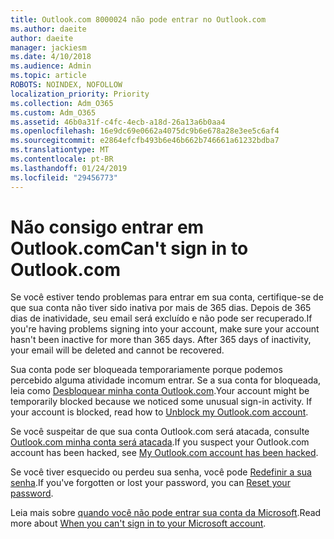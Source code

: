 ```yaml
---
title: Outlook.com 8000024 não pode entrar no Outlook.com
ms.author: daeite
author: daeite
manager: jackiesm
ms.date: 4/10/2018
ms.audience: Admin
ms.topic: article
ROBOTS: NOINDEX, NOFOLLOW
localization_priority: Priority
ms.collection: Adm_O365
ms.custom: Adm_O365
ms.assetid: 46b0a31f-c4fc-4ecb-a18d-26a13a6b0aa4
ms.openlocfilehash: 16e9dc69e0662a4075dc9b6e678a28e3ee5c6af4
ms.sourcegitcommit: e2864efcfb493b6e46b662b746661a61232bdba7
ms.translationtype: MT
ms.contentlocale: pt-BR
ms.lasthandoff: 01/24/2019
ms.locfileid: "29456773"
---
```

# <a name="cant-sign-in-to-outlookcom"></a><span data-ttu-id="37f96-102">Não consigo entrar em Outlook.com</span><span class="sxs-lookup"><span data-stu-id="37f96-102">Can't sign in to Outlook.com</span></span>

<span data-ttu-id="37f96-p101">Se você estiver tendo problemas para entrar em sua conta, certifique-se de que sua conta não tiver sido inativa por mais de 365 dias. Depois de 365 dias de inatividade, seu email será excluído e não pode ser recuperado.</span><span class="sxs-lookup"><span data-stu-id="37f96-p101">If you're having problems signing into your account, make sure your account hasn't been inactive for more than 365 days. After 365 days of inactivity, your email will be deleted and cannot be recovered.</span></span>
  
<span data-ttu-id="37f96-p102">Sua conta pode ser bloqueada temporariamente porque podemos percebido alguma atividade incomum entrar. Se a sua conta for bloqueada, leia como [Desbloquear minha conta Outlook.com](https://support.office.com/article/f4ad2701-d166-4d8b-8a6a-9af2a1f8a4c4).</span><span class="sxs-lookup"><span data-stu-id="37f96-p102">Your account might be temporarily blocked because we noticed some unusual sign-in activity. If your account is blocked, read how to [Unblock my Outlook.com account](https://support.office.com/article/f4ad2701-d166-4d8b-8a6a-9af2a1f8a4c4).</span></span>
  
<span data-ttu-id="37f96-107">Se você suspeitar de que sua conta Outlook.com será atacada, consulte [Outlook.com minha conta será atacada](https://support.office.com/article/35993ac5-ac2f-494e-aacb-5232dda453d8).</span><span class="sxs-lookup"><span data-stu-id="37f96-107">If you suspect your Outlook.com account has been hacked, see [My Outlook.com account has been hacked](https://support.office.com/article/35993ac5-ac2f-494e-aacb-5232dda453d8).</span></span>
  
<span data-ttu-id="37f96-108">Se você tiver esquecido ou perdeu sua senha, você pode [Redefinir a sua senha](https://go.microsoft.com/fwlink/p/?LinkID=242804).</span><span class="sxs-lookup"><span data-stu-id="37f96-108">If you've forgotten or lost your password, you can [Reset your password](https://go.microsoft.com/fwlink/p/?LinkID=242804).</span></span>
  
<span data-ttu-id="37f96-109">Leia mais sobre [quando você não pode entrar sua conta da Microsoft](https://go.microsoft.com/fwlink/p/?linkid=837479).</span><span class="sxs-lookup"><span data-stu-id="37f96-109">Read more about [When you can't sign in to your Microsoft account](https://go.microsoft.com/fwlink/p/?linkid=837479).</span></span>
  

